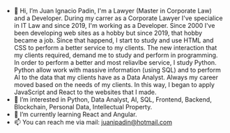 - 👋 Hi, I’m Juan Ignacio Padin, I'm a Lawyer (Master in Corporate Law) and a Developer. During my carrer as a Corporate Lawyer I've specialice in IT Law and since 2019, I'm working as a Developer.
Since 2000 I've been developing web sites as a hobby but since 2019, that hobby became a job. Since that happend, I start to study and use HTML and CSS to perform a better service to my clients.
The new interaction that my clients required, demand me to study and perform in programming. In order to perform a better and most reliavlbe service, I study Python.
Python allow work with massive information (using SQL) and to perform AI to the data that my clients have as a Data Analyst.
Always my career moved based on the needs of my clients. In this way, I began to apply JavaScript and React to the websites that I made.
- 👀 I’m interested in Python, Data Analyst, AI, SQL, Frontend, Backend, Blockchain, Personal Data, Intellectual Property.
- 🌱 I’m currently learning React and Angular.
- 📫 You can reach me via mail: juanipadin@hotmail.com
<!---
juanipadin/juanipadin is a ✨ special ✨ repository because its `README.md` (this file) appears on your GitHub profile.
You can click the Preview link to take a look at your changes.
--->
